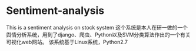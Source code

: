 # Sentiment-analysis
This is a sentiment analysis on stock system
这个系统是本人在研一做的一个舆情分析系统，用到了django、爬虫、Python以及SVM分类算法作出的一个有关可视化web网站。
该系统基于Linux系统，Python2.7
